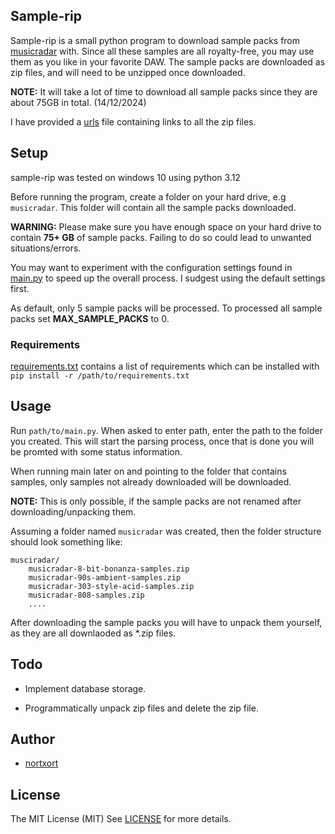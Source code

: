 ## Sample-rip

Sample-rip is a small python program to download sample packs from  [musicradar](https://www.musicradar.com/news/tech/free-music-samples-royalty-free-loops-hits-and-multis-to-download) with. Since all these samples are all royalty-free, you may use them as you like in your favorite DAW. The sample packs are downloaded as zip files, and will need to be unzipped once downloaded.

**NOTE:** It will take a lot of time to download all sample packs since they are about 75GB in total. (14/12/2024)

I have provided a [urls](https://github.com/nortxort/sample-rip/blob/master/urls.txt) file containing links to all the zip files.


## Setup

sample-rip was tested on windows 10 using python 3.12

Before running the program, create a folder on your hard drive, e.g `musicradar`. This folder will contain all the sample packs downloaded. 

**WARNING:** Please make sure you have enough space on your hard drive to contain **75+ GB** of sample packs. Failing to do so could lead to unwanted situations/errors.

You may want to experiment with the configuration settings found in [main.py](https://github.com/nortxort/sample-rip/blob/master/main.py#L38) to speed up the overall process. I sudgest using the default settings first. 

As default, only 5 sample packs will be processed. To processed all sample packs set **MAX\_SAMPLE\_PACKS** to 0.


### Requirements

[requirements.txt](https://github.com/nortxort/sample-rip/blob/master/requirements.txt) contains a list of requirements which can be installed with `pip install -r /path/to/requirements.txt`


## Usage

Run `path/to/main.py`. When asked to enter path, enter the path to the folder you created. This will start the parsing process, once that is done you will be promted with some status information.

When running main later on and pointing to the folder that contains samples, only samples not already downloaded will be downloaded. 

**NOTE:** This is only possible, if the sample packs are not renamed after downloading/unpacking them.

Assuming a folder named `musicradar` was created, then the folder structure should look something like:

    musciradar/
        musicradar-8-bit-bonanza-samples.zip
        musicradar-90s-ambient-samples.zip
        musicradar-303-style-acid-samples.zip
        musicradar-808-samples.zip
        ....

After downloading the sample packs you will have to unpack them yourself, as they are all downlaoded as *.zip files.

## Todo

* Implement database storage.

* Programmatically unpack zip files and delete the zip file.

## Author

* [nortxort](https://github.com/nortxort)


## License

The MIT License (MIT)
See [LICENSE](https://github.com/nortxort/sample-rip/blob/master/LICENSE) for more details.
